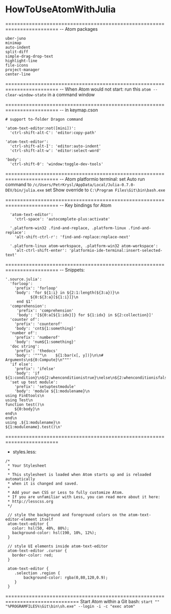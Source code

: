 # HowToUseAtomWithJulia

========================================================================
-- Atom packages
```
uber-juno
minimap
auto-indent
split-diff
simple-drag-drop-text
highlight-line
file-icons
project-manager
center-line
```

========================================================================
-- When  Atom would not start: run this
  `atom --clear-window-state`
  in a command window

========================================================================
-- in  keymap.cson
```
# support to-folder Dragon command

'atom-text-editor:not([mini])':
  'ctrl-shift-alt-C': 'editor:copy-path'

'atom-text-editor':
  'ctrl-shift-alt-I': 'editor:auto-indent'
  'ctrl-shift-alt-w': 'editor:select-word'

'body':
  'ctrl-shift-0': 'window:toggle-dev-tools'
```

========================================================================
  -- Atom platformio terminal:  set Auto run command to
  `/c/Users/PetrKrysl/AppData/Local/Julia-0.7.0-DEV/bin/julia.exe`
  set Show override to
  `C:\Program Files\Git\bin\bash.exe`

========================================================================
  -- Key bindings for Atom
```
  'atom-text-editor':
    'ctrl-space': 'autocomplete-plus:activate'

  '.platform-win32 .find-and-replace, .platform-linux .find-and-replace':
    'alt-shift-ctrl-r': 'find-and-replace:replace-next'

  '.platform-linux atom-workspace, .platform-win32 atom-workspace':
    'alt-ctrl-shift-enter': 'platformio-ide-terminal:insert-selected-text'
```
========================================================================
-- Snippets:

```
'.source.julia':
  'forloop':
    'prefix': 'forloop'
    'body': 'for ${1:i} in ${2:1:length(${3:a})}\n
	       ${0:${3:a}[${1:i}]}\n
     end $1'
  'comprehension':
     'prefix': 'comprehension'
     'body': '[${0:a[${1:idx}]} for ${1:idx} in ${2:collection}]'
  'counter of':
    'prefix': 'counterof'
    'body': 'cnt${1:something}'
  'number of':
    'prefix': 'numberof'
    'body': 'num${1:something}'
  'doc string':
    'prefix': 'thedocs'
    'body': '"""\n    ${1:bar(x[, y])}\n\n# Arguments\n${0:Compute}\n"""'
  'if else':
    'prefix': 'ifelse'
    'body': 'if ${1:condition}\n${2:whenconditionistrue}\nelse\n${2:whenconditionisfalse}\nend'
  'set up test module':
    'prefix': 'setuptestmodule'
    'body': 'module ${1:modulename}\n
using FinEtools\n
using Test\n
function test()\n
	${0:body}\n
end\n
end\n
using .${1:modulename}\n
${1:modulename}.test()\n'
```
========================================================================
- styles.less:
```
/*
 * Your Stylesheet
 *
 * This stylesheet is loaded when Atom starts up and is reloaded automatically
 * when it is changed and saved.
 *
 * Add your own CSS or Less to fully customize Atom.
 * If you are unfamiliar with Less, you can read more about it here:
 * http://lesscss.org
 */

 // style the background and foreground colors on the atom-text-editor-element itself
 atom-text-editor {
   color: hsl(50, 40%, 80%);
   background-color: hsl(190, 10%, 12%);
 }

 // style UI elements inside atom-text-editor
 atom-text-editor .cursor {
   border-color: red;
 }

 atom-text-editor {
 	.selection .region {
 		background-color: rgba(0,80,120,0.9);
 	}
 }
```
===============================================================================
Start Atom within a Git bash:
`start "" "%PROGRAMFILES%\Git\bin\sh.exe" --login -i -c "exec atom"`
